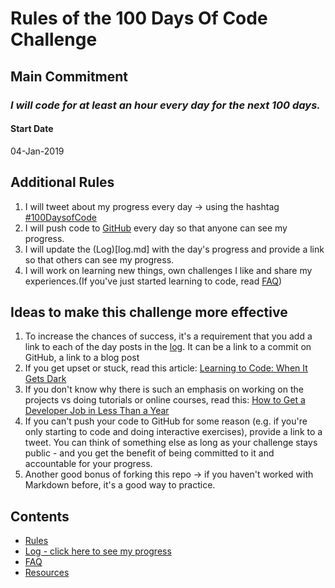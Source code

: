 # Rules of the 100 Days Of Code Challenge

## Main Commitment
### *I will code for at least an hour every day for the next 100 days.*

#### Start Date
04-Jan-2019

## Additional Rules
1. I will tweet about my progress every day -> using the hashtag [#100DaysofCode](https://twitter.com/search?q=%23100DaysOfCode)
2. I will push code to [GitHub](https://github.com/NavinNavi19) every day so that anyone can see my progress.
3. I will update the (Log)[log.md] with the day's progress and provide a link so that others can see my progress.
5. I will work on learning new things, own challenges I like and share my experiences.(If you've just started learning to code, read [FAQ](FAQ.md))


## Ideas to make this challenge more effective
1. To increase the chances of success, it's a requirement that you add a link to each of the day posts in the [log](log.md). It can be a link to a commit on GitHub, a link to a blog post
2. If you get upset or stuck, read this article: [Learning to Code: When It Gets Dark](https://medium.freecodecamp.com/learning-to-code-when-it-gets-dark-e485edfb58fd)
3. If you don't know why there is such an emphasis on working on the projects vs doing tutorials or online courses, read this: [How to Get a Developer Job in Less Than a Year](https://medium.freecodecamp.com/how-to-get-a-developer-job-in-less-than-a-year-c27bbfe71645)
4. If you can't push your code to GitHub for some reason (e.g. if you're only starting to code and doing interactive exercises), provide a link to a tweet. You can think of something else as long as your challenge stays public - and you get the benefit of being committed to it and accountable for your progress.
5. Another good bonus of forking this repo -> if you haven't worked with Markdown before, it's a good way to practice.

## Contents
* [Rules](rules.md)
* [Log - click here to see my progress](log.md)
* [FAQ](FAQ.md)
* [Resources](resources.md)
<!--stackedit_data:
eyJoaXN0b3J5IjpbLTE4MTI4NDcxNDRdfQ==
-->
